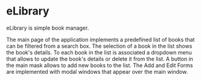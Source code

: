 # eLibrary

eLibrary is simple book manager.

The main page of the application implements a predefined list of books that can be filtered from a search box. The selection of a book in the list shows the book's details. To each book in the list is associated a dropdown menu that allows to update the book's details or delete it from the list. A button in the main mask allows to add new books to the list. The Add and Edit Forms are implemented with modal windows that appear over the main window.
